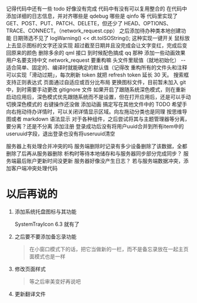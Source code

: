 
记得代码中还有一些 todo 好像没有完成
代码中有没有可以复用整合的
在代码中添加详细的日志信息，并对齐哪些是 qdebug 哪些是 qinfo 等
代码里实现了 GET、POST、PUT、PATCH、DELETE，但还少了 HEAD、OPTIONS、TRACE、CONNECT。（network_request.cpp）
之后添加待办种类本地创建功能
日期筛选不见了
logWarning() << dt.toISOString(); 这种实现一键开关
鼠标放上去显示图标的文字还没实现
超过截至日期并且没完成会让文字变红，完成后变回原来的颜色
删除多余的 qml 接口
到时候配色搞成 qq 那种
添加一些动画效果
用户名要支持中文
network_request 要重构嘛
头文件里赋值（就地初始化） -- 适合简单、固定的、编译时就能确定的默认值（记得改
重构所有的文件头和注释
可以实现「滑动过期」，每次刷新 token 就把 refresh token 延长 30 天。
搜索框支持正则表达式
页面通过自适应或百分比布局
更换图标文件，目前暂未加入 git 中，到时需要手动更改 gitignore 文件
如果开启了跟随系统深色模式，则在重新启动应用后，深色模式优先跟随系统而不是设置，但在打开应用后，还是可以手动切换深色模式的
右键操作还没做
添加动画
搞定写在其他文件中的 TODO
希望手向右拖动待办详情时，可以关闭详情显示区域。向左拖动分类也是同理
按思维导图或者 markdown 语法显示
对于各种组件，之后尝试将其与主题管理器等分离，要分离？还是不分离
添加注册
登录成功后没有将用户uuid合并到所有item中的useruuid字段，退出登录也没有将useruuid清空

服务器上有处理合并冲突的吗
服务端删除时记录有多少设备删除了该数据，全都删除了后再从服务器删除
析构时等待本地储存和与服务器同步部分完成同步？
服务端最后账户更新时间没更新
服务器好像没产生日志？
若与服务端数据冲突，添加客户端冲突处理代码

# 以后再说的

1. 添加系统托盘图标与其功能

   SystemTrayIcon 6.3 就有了

2. 之后要不要添加备忘录功能

   > 在小窗口模式下的话，把它当做新的一栏，而不是备忘录放在一起主页面模式也是一样

3. 修改页面样式

   > 等之后审美变好再说吧

4. 更新翻译文件
